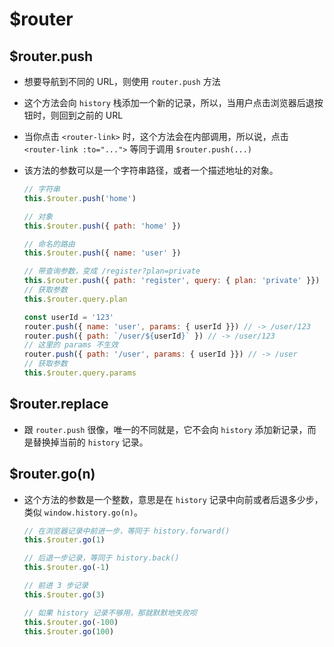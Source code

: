 # \$router

## \$router.push

  - 想要导航到不同的 URL，则使用 `router.push` 方法

  - 这个方法会向 `history` 栈添加一个新的记录，所以，当用户点击浏览器后退按钮时，则回到之前的 URL

  - 当你点击 `<router-link>` 时，这个方法会在内部调用，所以说，点击 `<router-link :to="...">` 等同于调用 `$router.push(...)`

  - 该方法的参数可以是一个字符串路径，或者一个描述地址的对象。

    ```javascript
    // 字符串
    this.$router.push('home')

    // 对象
    this.$router.push({ path: 'home' })

    // 命名的路由
    this.$router.push({ name: 'user' })

    // 带查询参数，变成 /register?plan=private
    this.$router.push({ path: 'register', query: { plan: 'private' }})
    // 获取参数
    this.$router.query.plan

    const userId = '123'
    router.push({ name: 'user', params: { userId }}) // -> /user/123
    router.push({ path: `/user/${userId}` }) // -> /user/123
    // 这里的 params 不生效
    router.push({ path: '/user', params: { userId }}) // -> /user
    // 获取参数
    this.$router.query.params
    ```

## \$router.replace

  - 跟 `router.push` 很像，唯一的不同就是，它不会向 `history` 添加新记录，而是替换掉当前的 `history` 记录。

## \$router.go(n)

  - 这个方法的参数是一个整数，意思是在 `history` 记录中向前或者后退多少步，类似 `window.history.go(n)`。

    ```javascript
    // 在浏览器记录中前进一步，等同于 history.forward()
    this.$router.go(1)

    // 后退一步记录，等同于 history.back()
    this.$router.go(-1)

    // 前进 3 步记录
    this.$router.go(3)

    // 如果 history 记录不够用，那就默默地失败呗
    this.$router.go(-100)
    this.$router.go(100)
    ```
